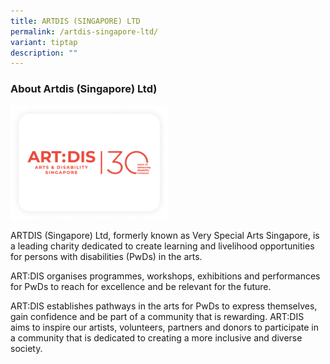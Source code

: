 ```yaml
---
title: ARTDIS (SINGAPORE) LTD
permalink: /artdis-singapore-ltd/
variant: tiptap
description: ""
---
```

<h3>About Artdis (Singapore) Ltd)</h3>
<p></p>
<div class="isomer-image-wrapper">
<img style="width: 50%;" height="auto" width="100%" alt="" src="/images/Frame_217.png">
</div>
<p>ARTDIS (Singapore) Ltd, formerly known as Very Special Arts Singapore,
is a leading charity dedicated to create learning and livelihood opportunities
for persons with disabilities (PwDs) in the arts.</p>
<p>ART:DIS organises programmes, workshops, exhibitions and performances
for PwDs to reach for excellence and be relevant for the future.</p>
<p>ART:DIS establishes pathways in the arts for PwDs to express themselves,
gain confidence and be part of a community that is rewarding. ART:DIS aims
to inspire our artists, volunteers, partners and donors to participate
in a community that is dedicated to creating a more inclusive and diverse
society.</p>
<p></p>
<p></p>